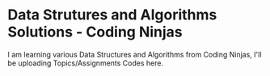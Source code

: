 <H1>Data Strutures and Algorithms Solutions - Coding Ninjas</H1>

I am learning various Data Structures and Algorithms from Coding Ninjas, I'll be uploading Topics/Assignments Codes here.
